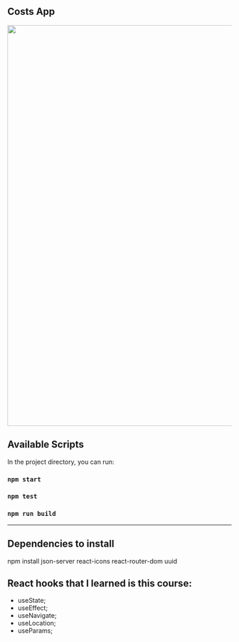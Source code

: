 ## Costs App

<div>
  <img src="https://user-images.githubusercontent.com/95629281/194185117-ec9ec4d8-7889-4edc-b623-b6ead1331cee.JPG" width="900px" />
</div>

## Available Scripts

In the project directory, you can run:

### `npm start`

### `npm test`

### `npm run build`

<hr>

## Dependencies to install
npm install json-server react-icons react-router-dom uuid

## React hooks that I learned is this course:
- useState;
- useEffect;
- useNavigate;
- useLocation;
- useParams;

